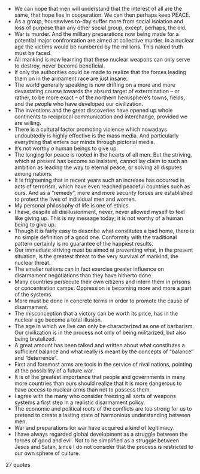  - We can hope that men will understand that the interest of all are the same, that hope lies in cooperation. We can then perhaps keep PEACE.
 - As a group, housewives to-day suffer more from social isolation and loss of purpose than any other social group, except, perhaps, the old.
 - War is murder. And the military preparations now being made for a potential major confrontation are aimed at collective murder. In a nuclear age the victims would be numbered by the millions. This naked truth must be faced.
 - All mankind is now learning that these nuclear weapons can only serve to destroy, never become beneficial.
 - If only the authorities could be made to realize that the forces leading them on in the armament race are just insane.
 - The world generally speaking is now drifting on a more and more devastating course towards the absurd target of extermination – or rather, to be more exact – of the northern hemisphere’s towns, fields, and the people who have developed our civilization.
 - The inventions and the great discoveries have opened up whole continents to reciprocal communication and interchange, provided we are willing.
 - There is a cultural factor promoting violence which nowadays undoubtedly is highly effective is the mass media. And particularly everything that enters our minds through pictorial media.
 - It’s not worthy o human beings to give up.
 - The longing for peace is rooted in the hearts of all men. But the striving, which at present has become so insistent, cannot lay claim to such an ambition as leading the way to eternal peace, or solving all disputes among nations.
 - It is frightening that in recent years such an increase has occurred in acts of terrorism, which have even reached peaceful countries such as ours. And as a “remedy”, more and more security forces are established to protect the lives of individual men and women.
 - My personal philosophy of life is one of ethics.
 - I have, despite all disillusionment, never, never allowed myself to feel like giving up. This is my message today; it is not worthy of a human being to give up.
 - Though it is fairly easy to describe what constitutes a bad home, there is no simple definition of a good one. Conformity with the traditional pattern certainly is no guarantee of the happiest results.
 - Our immediate striving must be aimed at preventing what, in the present situation, is the greatest threat to the very survival of mankind, the nuclear threat.
 - The smaller nations can in fact exercise greater influence on disarmament negotiations than they have hitherto done.
 - Many countries persecute their own citizens and intern them in prisons or concentration camps. Oppression is becoming more and more a part of the systems.
 - More must be done in concrete terms in order to promote the cause of disarmament.
 - The misconception that a victory can be worth its price, has in the nuclear age become a total illusion.
 - The age in which we live can only be characterized as one of barbarism. Our civilization is in the process not only of being militarized, but also being brutalized.
 - A great amount has been talked and written about what constitutes a sufficient balance and what really is meant by the concepts of “balance” and “deterrence”.
 - First and foremost arms are tools in the service of rival nations, pointing at the possibility of a future war.
 - It is of the greatest importance that people and governments in many more countries than ours should realize that it is more dangerous to have access to nuclear arms than not to possess them.
 - I agree with the many who consider freezing all sorts of weapons systems a first step in a realistic disarmament policy.
 - The economic and political roots of the conflicts are too strong for us to pretend to create a lasting state of harmonious understanding between men.
 - War and preparations for war have acquired a kind of legitimacy.
 - I have always regarded global development as a struggle between the forces of good and evil. Not to be simplified as a struggle between Jesus and Satan, since I do not consider that the process is restricted to our own sphere of culture.

27 quotes